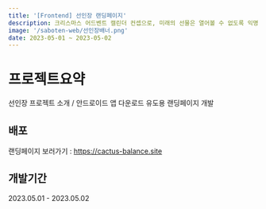 ```yaml
---
title: '[Frontend] 선인장 랜딩페이지'
description: 크리스마스 어드벤트 캘린더 컨셉으로, 미래의 선물은 열어볼 수 없도록 익명/실명 쪽지나 기프티콘 사진 등을 첨부할 수 있는 반응형 웹 서비스.
image: '/saboten-web/선인장배너.png'
date: 2023-05-01 ~ 2023-05-02
---
```



# 프로젝트요약
선인장 프로젝트 소개 / 안드로이드 앱 다운로드 유도용 랜딩페이지 개발

## 배포
랜딩페이지 보러가기 : https://cactus-balance.site

## 개발기간
2023.05.01 - 2023.05.02